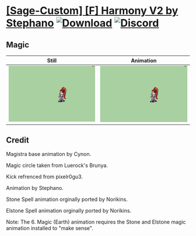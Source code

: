 # [\[Sage-Custom\] \[F\] Harmony V2 by Stephano](./) [![Download](https://img.shields.io/badge/Download--red?style=social&logo=github)](https://minhaskamal.github.io/DownGit/#/home?url=https://github.com/Klokinator/FE-Repo/tree/main/Battle%20Animations%2FMagi%20-%20Nature-Type%2F%5BSage-Custom%5D%20%5BF%5D%20Harmony%20V2%20by%20Stephano%2F6.%20Magic%20(Earth)) [![Discord](https://img.shields.io/badge/Discord--blue?style=social&logo=discord)](https://discord.gg/C7VNGnyTPA)

## Magic

| Still | Animation |
| :---: | :-------: |
| ![Magic still](./Magic_000.png) | ![Magic](./Magic.gif) |

## Credit

Magistra base animation by Cynon.

Magic circle taken from Luerock's Brunya.

Kick refrenced from pixelr0gu3.

Animation by Stephano.

Stone Spell animation orginally ported by Norikins.

Elstone Spell animation orginally ported by Norikins.

Note: The 6. Magic (Earth) animation requires the Stone and Elstone magic animation installed to "make sense".
